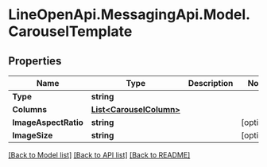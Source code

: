 # LineOpenApi.MessagingApi.Model.CarouselTemplate

## Properties

Name | Type | Description | Notes
------------ | ------------- | ------------- | -------------
**Type** | **string** |  | 
**Columns** | [**List&lt;CarouselColumn&gt;**](CarouselColumn.md) |  | 
**ImageAspectRatio** | **string** |  | [optional] 
**ImageSize** | **string** |  | [optional] 

[[Back to Model list]](../README.md#documentation-for-models) [[Back to API list]](../README.md#documentation-for-api-endpoints) [[Back to README]](../README.md)

